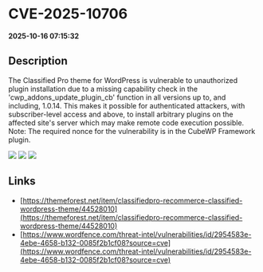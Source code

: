 # CVE-2025-10706

**2025-10-16 07:15:32**

## Description
The Classified Pro theme for WordPress is vulnerable to unauthorized plugin installation due to a missing capability check in the 'cwp_addons_update_plugin_cb' function in all versions up to, and including, 1.0.14. This makes it possible for authenticated attackers, with subscriber-level access and above, to install arbitrary plugins on the affected site's server which may make remote code execution possible. Note: The required nonce for the vulnerability is in the CubeWP Framework plugin.

![](https://img.shields.io/static/v1?label=Score&message=8.8&color=red)
![](https://img.shields.io/static/v1?label=Severity&message=HIGH&color=red)
![](https://img.shields.io/static/v1?label=CWE&message=Auth&color=green)

## Links
- [https://themeforest.net/item/classifiedpro-recommerce-classified-wordpress-theme/44528010](https://themeforest.net/item/classifiedpro-recommerce-classified-wordpress-theme/44528010)
- [https://www.wordfence.com/threat-intel/vulnerabilities/id/2954583e-4ebe-4658-b132-0085f2b1cf08?source=cve](https://www.wordfence.com/threat-intel/vulnerabilities/id/2954583e-4ebe-4658-b132-0085f2b1cf08?source=cve)
